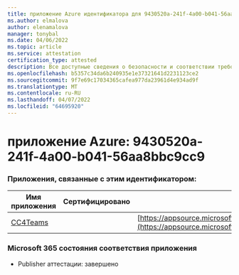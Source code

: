 ```yaml
---
title: приложение Azure идентификатора для 9430520a-241f-4a00-b041-56aa8bbc9cc9
ms.author: elmalova
author: elenamalova
manager: tonybal
ms.date: 04/06/2022
ms.topic: article
ms.service: attestation
certification_type: attested
description: Все доступные сведения о безопасности и соответствии требованиям для 9430520a-241f-4a00-b041-56aa8bbc9cc9.
ms.openlocfilehash: b5357c34da6b240935e1e37321641d2231123ce2
ms.sourcegitcommit: 9f7e69c17034365cafea977da23961d4e934ad9f
ms.translationtype: MT
ms.contentlocale: ru-RU
ms.lasthandoff: 04/07/2022
ms.locfileid: "64695920"
---
```

# <a name="azure-app-id-9430520a-241f-4a00-b041-56aa8bbc9cc9"></a>приложение Azure: 9430520a-241f-4a00-b041-56aa8bbc9cc9


### <a name="apps-associated-with-this-id"></a>Приложения, связанные с этим идентификатором:
| **Имя приложения** | **Сертифицировано** | **Просмотр в AppSource** |
|--------------|---------------|-----------------------|
| [CC4Teams](../forward/contactcenter4all1634641680587.cc4all_01.md) |  | [https://appsource.microsoft.com/product/office/contactcenter4all1634641680587.cc4all_01](https://appsource.microsoft.com/product/office/contactcenter4all1634641680587.cc4all_01) |

### <a name="microsoft-365-app-compliance-status"></a>Microsoft 365 состояния соответствия приложения
- Publisher аттестации: завершено
